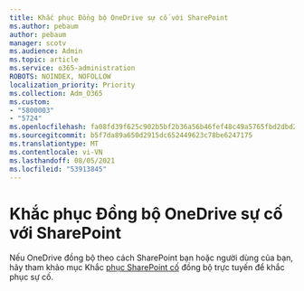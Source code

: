 ```yaml
---
title: Khắc phục Đồng bộ OneDrive sự cố với SharePoint
ms.author: pebaum
author: pebaum
manager: scotv
ms.audience: Admin
ms.topic: article
ms.service: o365-administration
ROBOTS: NOINDEX, NOFOLLOW
localization_priority: Priority
ms.collection: Adm_O365
ms.custom:
- "5800003"
- "5724"
ms.openlocfilehash: fa08fd39f625c902b5bf2b36a56b46fef48c49a5765fbd2dbd23dc5b820c5c9f
ms.sourcegitcommit: b5f7da89a650d2915dc652449623c78be6247175
ms.translationtype: MT
ms.contentlocale: vi-VN
ms.lasthandoff: 08/05/2021
ms.locfileid: "53913845"
---
```

# <a name="fix-onedrive-sync-issues-with-sharepoint"></a>Khắc phục Đồng bộ OneDrive sự cố với SharePoint

Nếu OneDrive đồng bộ theo cách SharePoint bạn hoặc người dùng của bạn, hãy tham khảo mục Khắc [phục SharePoint cố](https://support.office.com/article/fix-sharepoint-online-sync-problems-aaa2d172-8d45-4e94-9c04-5364d04ca2f4?ui=en-US&rs=en-US&ad=US) đồng bộ trực tuyến để khắc phục sự cố.
